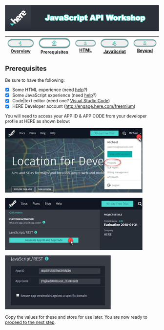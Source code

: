 <img src="./images/here_workshop.png" width="890" />

| [![Overview](./images/01_off.png)<br>Overview](./README.md) | ![Prerequisites](./images/02.png)<br>Prerequisites | [![HTML](./images/03_off.png)<br>HTML](./03.md) | [![JavaScript](./images/04_off.png)<br>JavaScript](./04.md) | [![Beyond](./images/05_off.png)<br>Beyond](./05.md)
| :---: | :---: | :---: | :---: | :---: |

## Prerequisites

Be sure to have the following:

- [X] Some HTML experience (need [help](https://www.w3schools.com/html/default.asp)?) 
- [X] Some JavaScript experience (need [help](https://www.w3schools.com/js/default.asp)?)
- [X] Code|text editor (need one? [Visual Studio Code](https://code.visualstudio.com/))
- [X] HERE Developer account (http://engage.here.com/freemium)

You will need to access your APP ID & APP CODE from your developer profile at HERE as shown below:

![HERE Projects](./images/portal_projects.jpg)

![HERE Projects](./images/portal_generate.jpg)

![HERE Projects](./images/portal_id_code.jpg)

Copy the values for these and store for use later. You are now ready to [proceed to the next step](./03.md).
